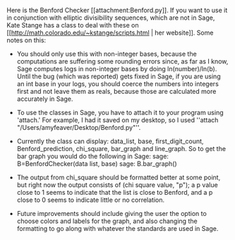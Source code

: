 Here is the Benford Checker [[attachment:Benford.py]]. If you want to use it in conjunction with elliptic divisibility sequences, which are not in Sage, Kate Stange has a class to deal with these on [[http://math.colorado.edu/~kstange/scripts.html | her website]]. Some notes on this:

 * You should only use this with non-integer bases, because the computations are suffering some rounding errors since, as far as I know, Sage computes logs in non-integer bases by doing ln(number)/ln(b). Until the bug (which was reported) gets fixed in Sage, if you are using an int base in your logs, you should coerce the numbers into integers first and not leave them as reals, because those are calculated more accurately in Sage.

 * To use the classes in Sage, you have to attach it to your program using 'attach.' For example, I had it saved on my desktop, so I used 
   ''attach "/Users/amyfeaver/Desktop/Benford.py"''.

 * Currently the class can display: data_list, base, first_digit_count, Benford_prediction, chi_square, bar_graph and line_graph. So to get the bar graph you would do the following in Sage: sage: B=BenfordChecker(data list, base)   sage: B.bar_graph()

 * The output from chi_square should be formatted better at some point, but right now the output consists of (chi square value, "p"); a p value close to 1 seems to indicate that the list is close to Benford, and a p close to 0 seems to indicate little or no correlation.

 * Future improvements should include giving the user the option to choose colors and labels for the graph, and also changing the formatting to go along with whatever the standards are used in Sage.
